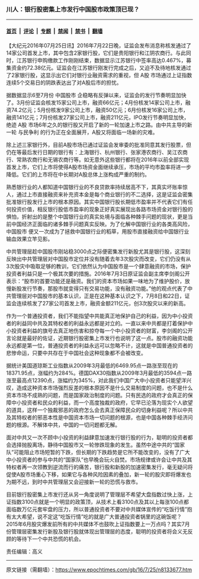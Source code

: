 ### 川人：银行股密集上市发行中国股市政策顶已现？

---

#### [首页](../../../..?n8133677) &nbsp;|&nbsp; [评论](../../../../../epoch-comment?n8133677) &nbsp;|&nbsp; [专题](../../../../../epoch-special?n8133677) &nbsp;|&nbsp; [禁闻](../../../../../epoch-news?n8133677) &nbsp;|&nbsp; [禁书](../../../../../books?n8133677) &nbsp;|&nbsp; [翻墙](https://github.com/gfw-breaker/nogfw/blob/master/README.md?n8133677)


<div class="post_content" id="artbody" itemprop="articleBody">
 <!-- article content begin -->
 <p>
  【大纪元2016年07月25日讯】2016年7月22日晚，证监会发布消息称核发通过了14家公司首发上市，其中包含2家银行股，它们是贵阳银行和江阴农商行。与此同时，江苏银行申购缴款工作刚刚结束，数据显示江苏银行中签率高达0.467%，募集资金约72.38亿元。证监会在江苏银行刚发行完成之后，又迫不及待地核发通过了2家银行股，这显示出它们对银行业融资需求的重视，但
  <ok href="https://www.epochtimes.com/gb/tag/a%E8%82%A1.html">
   A股
  </ok>
  市场通过上证指数连续5个交易日的阴跌表达出了对A股后市的担忧。
 </p>
 <p>
  据数据显示6至7月份
  <ok href="https://www.epochtimes.com/gb/tag/%E4%B8%AD%E5%9B%BD%E8%82%A1%E5%B8%82.html">
   中国股市
  </ok>
  企稳略有反弹以来，证监会的发行节奏明显加快了。3月份证监会核发15家公司上市，融资66亿元；4月份核发14家公司上市，融资74.2亿元；5月份核发9家公司上市，融资50亿元；6月份核发16家公司上市，融资141亿元；7月份核发27家公司上市，融资211亿元，IPO发行节奏明显加快，绝迹
  <ok href="https://www.epochtimes.com/gb/tag/a%E8%82%A1.html">
   A股
  </ok>
  市场6年之久的银行股又开启了新的一轮加速上市之路。由中共主导的新一轮
  <ok href="https://www.epochtimes.com/gb/tag/%E4%B8%8E%E6%B0%91%E4%BA%89%E5%88%A9.html">
   与民争利
  </ok>
  的行为正在全面展开，A股又将面临一场新的灾难。
 </p>
 <p>
  除上述三家银行外，目前A股市场已通过证监会发审委的批准同意其发行股票，但仍在等最后发行日期的银行有：上海银行、杭州银行、张家港农商行、吴江农商行、常熟农商行和无锡农商行等。如无意外这些银行都将在2016年以前全部实现首发上市，它们上市将使得A股市场资金面继续承压，市场的平均市盈率将进一步降低。它们的上市将在中长期对A股总体上涨构成严重的制约。
 </p>
 <p>
  熟悉银行业的人都知道中国银行业的不良贷款率持续居高不下，其真实坏账率惊人，通过上市直接融资来补充资本金是每个商业银行的不二选择，这是证监会密集批准银行股发行上市的根本原因。其实中国银行股长期低市盈率并不代表它们有任何投资价值，相反银行股低市盈率的现象正好真实展现出各路市场资金对银行股的惧怕，折射出的是整个中国银行业的真实处境与面临各种棘手问题的现状，更是当前中国经济正面临的诸多棘手问题真实反映。为了化解中国银行业的各类高风险，
  <ok href="https://www.epochtimes.com/gb/tag/%E4%B8%AD%E5%9B%BD%E8%82%A1%E5%B8%82.html">
   中国股市
  </ok>
  便又一次成为了拯救中国银行业的稻草，用股市直接融资给中国银行业输血效果立竿见影。
 </p>
 <p>
  中共管理层趁中国股市刚站稳3000点之际便密集发行新股尤其是银行股，这深刻反映出中共管理层对中国股市定位并没有随着去年3次股灾而改变，它们仍没有从3次股灾中吸取足够的教训，它们依然认为中国股市是一个肆意融资的市场，保护投资者利益只是一个极其次要的措施。2016年7月3日原证监会副主席李剑阁公开表示：“股市的首要功能还是融资。我们的资本市场如果一味地为了维护股价，放慢新股发行节奏，那股市就变得只有交易功能，没有融资功能。”他的观点代表了中共管理层对中国股市的基本认识，正是在这种基本认识之下，7月8日和22日，证监会连续核发了27家公司首发上市，融资金额211亿元，创3次股灾以来的新高。
 </p>
 <p>
  作为一个普通投资者，我们不能指望中共能真正地保护自己的利益，因为中小投资者的利益同中共及其特权者的利益永远都是对立的。一直以来中共都是打着保护中小投资者利益的旗号去真正地伤害和掠夺每一个中小投资者的财富，李剑阁的公开言论就是最好的佐证，近期银行股密集上市发行也说明了这一点。股市的融资功能永远都是第一位，普通投资者的利益永远可以忽略不计，这就是中国普通投资者的悲惨命运，只要中共存在于中国社会这种现象都不会被改变。
 </p>
 <p>
  据统计美国道琼斯工业指数从2009年3月最低的6469.95点一路涨至现在的18371.95点，涨幅约为284%。德国DAX30指数从2009年3月最低的3594点一路涨至最高点12390点，涨幅约为345%，对此我们中国广大中小投资者只能望洋兴叹，造成这种资本市场强烈反差的根本原因不是什么交易制度的问题，也不是什么资本市场不成熟的问题，而是国家政治制度的问题。只有民选的政府才会真正的保障中小投资者和民众的利益，而一个高度独裁的政府，它早已沦落为现实个人欲望的道具，这样一个独裁邪恶的政府怎么会去真正保障民众的切身利益呢？所以中共及其特权者的邪恶本性是中国资本市场一切问题的根源，也是中国各种棘手经济问题的根源。不解体中共，中国的一切问题都无解。
 </p>
 <p>
  面对中共又一次不顾中小投资的利益肆意加速发行银行股的行为，聪明的投资者都会选择抛股离场，静待中国股市又一轮惨跌现象的发生。虽然中途中共的“国家队”可能阻止市场短暂的下跌，但长期的下跌趋势是它所不能改变的，没有了广大中小投资者的参与中共的“国家队”也早晚会玩火自焚。市场规律或许会让中共及其特权者再一次领教到逆流而行的痛苦，银行股和新股的加速密集发行，毫无疑问将促使A股市场重心下移，如果它与各种风险因素的叠加，新一轮的股灾即将爆发也为期不远，到时中共管理层又会迎接新一轮的恐慌与救市。
 </p>
 <p>
  目前银行股密集上市发行还从另一角度说明了管理层不希望大盘指数过快上涨，上证指数3100点就是一个明显的政策顶，从技术上看3100点及其以上每涨100点都面临数万亿元套牢盘的压力，所以普通投资者不要对中共媒体宣传的“吃饭行情”抱有太大希望，说不定这“吃饭行情”吃的就是广大普通投资者锅里的这碗饭呢？2015年6月股灾爆发前所有的中共媒体不也鼓吹上证指数要上一万点吗？其实7月份管理层密集发行新股及银行股就体现出管理层的态度，聪明的投资者将会义无反顾的等待下一个中共恐慌的机会。
 </p>
 <p>
  责任编辑：高义
 </p>
 <!-- article content end -->
 <div id="below_article_ad">
 </div>
</div>


---

原文链接（需翻墙）：https://www.epochtimes.com/gb/16/7/25/n8133677.htm